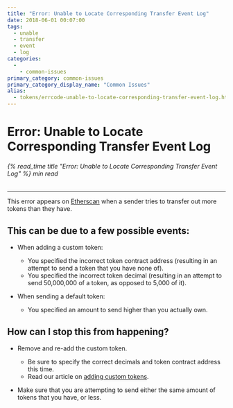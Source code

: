 ```yaml
---
title: "Error: Unable to Locate Corresponding Transfer Event Log"
date: 2018-06-01 00:07:00
tags:
  - unable
  - transfer
  - event
  - log
categories:
  - 
    - common-issues
primary_category: common-issues
primary_category_display_name: "Common Issues"
alias:
  - tokens/errcode-unable-to-locate-corresponding-transfer-event-log.html
---
```


# **Error: Unable to Locate Corresponding Transfer Event Log**

###### {% read_time title "Error: Unable to Locate Corresponding Transfer Event Log" %} min read

* * *

This error appears on [Etherscan](https//www.etherscan.io/) when a sender tries to transfer out more tokens than they have.

## **This can be due to a few possible events:**

* When adding a custom token:
    
    * You specified the incorrect token contract address (resulting in an attempt to send a token that you have none of).
    * You specified the incorrect token decimal (resulting in an attempt to send 50,000,000 of a token, as opposed to 5,000 of it).

* When sending a default token:
    
    * You specified an amount to send higher than you actually own.

## **How can I stop this from happening?**

* Remove and re-add the custom token.
    
    * Be sure to specify the correct decimals and token contract address this time.
    * Read our article on [adding custom tokens](/@@@@@@/tokens/how-to-add-custom-token/).

* Make sure that you are attempting to send either the same amount of tokens that you have, or less.